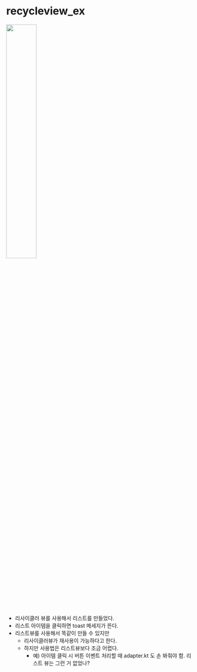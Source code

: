 # recycleview_ex

<img width="40%" src="https://user-images.githubusercontent.com/104492622/227774675-c334f61e-c679-4b6c-9837-1e1273f2e4c5.gif"/>


* 리사이클러 뷰를 사용해서 리스트를 만들었다.
* 리스트 아이템을 클릭하면 toast 메세지가 뜬다.
* 리스트뷰를 사용해서 똑같이 만들 수 있지만
  * 리사이클러뷰가 재사용이 가능하다고 한다.
  * 하지만 사용법은 리스트뷰보다 조금 어렵다.
    * 예) 아이템 클릭 시 버튼 이벤트 처리할 때 adapter.kt 도 손 봐줘야 함. 리스트 뷰는 그런 거 없었나?



